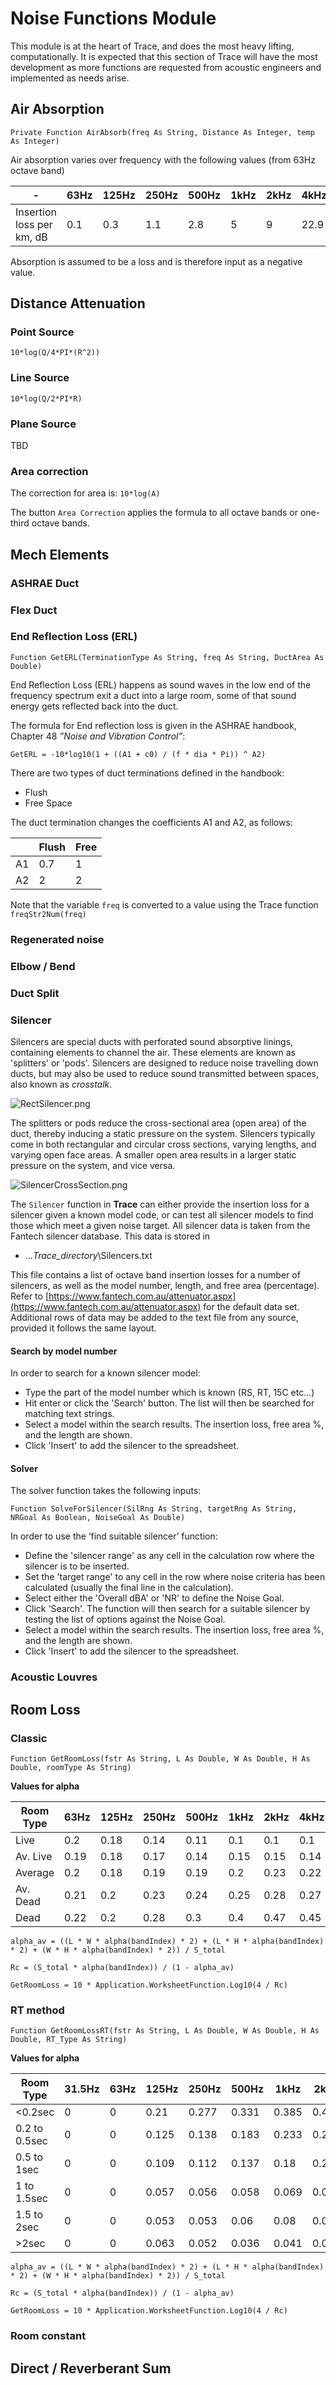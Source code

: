 # Noise Functions Module
This module is at the heart of Trace, and does the most heavy lifting, computationally. It is expected that this section of Trace will have the most development as more functions are requested from acoustic engineers and implemented as needs arise.

## Air Absorption

`Private Function AirAbsorb(freq As String, Distance As Integer, temp As Integer)`

Air absorption varies over frequency with the following values (from 63Hz octave band)

|  - | 63Hz | 125Hz | 250Hz | 500Hz | 1kHz | 2kHz | 4kHz | 8kHz |
| --- | - | - | - | - | - | - | - | - |
| Insertion loss per km, dB |0.1 | 0.3 | 1.1 | 2.8 | 5 | 9 | 22.9 | 76.6 |  

Absorption is assumed to be a loss and is therefore input as a negative value.

## Distance Attenuation
### Point Source
`10*log(Q/4*PI*(R^2))`

### Line Source
`10*log(Q/2*PI*R)`

### Plane Source
TBD

### Area correction
The correction for area is:
`10*log(A)`

The button `Area Correction` applies the formula to all octave bands or one-third octave bands.

## Mech Elements
### ASHRAE Duct
### Flex Duct
### End Reflection Loss (ERL)

`Function GetERL(TerminationType As String, freq As String, DuctArea As Double)`

End Reflection Loss (ERL) happens as sound waves in the low end of the frequency spectrum exit a duct into a large room, some of that sound energy gets reflected back into the duct.

The formula for End reflection loss is given in the ASHRAE handbook, Chapter 48 _”Noise and Vibration Control”_:

`GetERL = -10*log10(1 + ((A1 + c0) / (f * dia * Pi)) ^ A2)`

There are two types of duct terminations defined in the handbook:

- Flush
- Free Space

The duct termination changes the coefficients A1 and A2, as follows:

|   | Flush | Free |
|---|---|---|
|A1 | 0.7 | 1 |
|A2 | 2 | 2 |

Note that the variable `freq` is converted to a value using the Trace function `freqStr2Num(freq)`





### Regenerated noise
### Elbow / Bend
### Duct Split
### Silencer

Silencers are special ducts with perforated sound absorptive linings, containing elements to channel the air. These elements are known as 'splitters' or 'pods'. Silencers are designed to reduce noise travelling down ducts, but may also be used to reduce sound transmitted between spaces, also known as *crosstalk*.

![RectSilencer.png](https://github.com/Moosevellous/Trace/blob/master/img/RectSilencer.png)

The splitters or pods reduce the cross-sectional area (open area) of the duct, thereby inducing a static pressure on the system. Silencers typically come in both rectangular and circular cross sections, varying lengths, and varying open face areas. A smaller open area results in a larger static pressure on the system, and vice versa.

![SilencerCrossSection.png](https://github.com/Moosevellous/Trace/blob/master/img/SilencerCrossSection.png)

The `Silencer` function in **Trace** can either provide the insertion loss for a silencer given a known model code, or can test all silencer models to find those which meet a given noise target. All silencer data is taken from the Fantech silencer database. This data is stored in

- ...*Trace_directory*\Silencers.txt

This file contains a list of octave band insertion losses for a number of silencers, as well as the model number, length, and free area (percentage).
Refer to [https://www.fantech.com.au/attenuator.aspx](https://www.fantech.com.au/attenuator.aspx) for the default data set. Additional rows of data may be added to the text file from any source, provided it follows the same layout.

#### Search by model number

In order to search for a known silencer model:
- Type the part of the model number which is  known (RS, RT, 15C etc...)
- Hit enter or click the 'Search' button. The list will then be searched for matching text strings.
- Select a model within the search results. The insertion loss, free area %, and the length are shown.
- Click 'Insert' to add the silencer to the spreadsheet.

#### Solver

The solver function takes the following inputs:

`Function SolveForSilencer(SilRng As String, targetRng As String, NRGoal As Boolean, NoiseGoal As Double)`

In order to use the ‘find suitable silencer’ function:

- Define the 'silencer range' as any cell in the calculation row where the silencer is to be inserted.
- Set the 'target range' to any cell in the row where noise criteria has been calculated (usually the final line in the calculation).
- Select either the 'Overall dBA' or 'NR' to define the Noise Goal.
- Click 'Search'. The function will then search for a suitable silencer by testing the list of options against the Noise Goal.
- Select a model within the search results. The insertion loss, free area %, and the length are shown.
- Click 'Insert' to add the silencer to the spreadsheet.

### Acoustic Louvres
## Room Loss
### Classic
`Function GetRoomLoss(fstr As String, L As Double, W As Double, H As Double, roomType As String)`

**Values for alpha**

| Room Type | 63Hz | 125Hz | 250Hz | 500Hz | 1kHz | 2kHz | 4kHz |
|---|---|---|---|---|---|---|---|
| Live | 0.2 |  0.18 |  0.14 |  0.11 |  0.1 |  0.1 |  0.1 |  0.1 |  0.1 | 
| Av. Live   | 0.19 |  0.18 |  0.17 |  0.14 |  0.15 |  0.15 |  0.14 |  0.13 |  0.12 | 
| Average | 0.2 |  0.18 |  0.19 |  0.19 |  0.2 |  0.23 |  0.22 |  0.21 |  0.2 | 
| Av. Dead | 0.21 |  0.2 |  0.23 |  0.24 |  0.25 |  0.28 |  0.27 |  0.26 |  0.25 | 
| Dead | 0.22 |  0.2 |  0.28 |  0.3 |  0.4 |  0.47 |  0.45 |  0.44 |  0.45 | 

`alpha_av = ((L * W * alpha(bandIndex) * 2) + (L * H * alpha(bandIndex) * 2) + (W * H * alpha(bandIndex) * 2)) / S_total`

`Rc = (S_total * alpha(bandIndex)) / (1 - alpha_av)`

`GetRoomLoss = 10 * Application.WorksheetFunction.Log10(4 / Rc)`

### RT method

`Function GetRoomLossRT(fstr As String, L As Double, W As Double, H As Double, RT_Type As String)`

**Values for alpha**

| Room Type | 31.5Hz | 63Hz | 125Hz | 250Hz | 500Hz | 1kHz | 2kHz | 4kHz | 8Khz |
|---|---|---|---|---|---|---|---|---|---|
| <0.2sec | 0 |  0 |  0.21 |  0.277 |  0.331 |  0.385 |  0.435 |  0.446 |  0 | 
| 0.2 to 0.5sec | 0 |  0 |  0.125 |  0.138 |  0.183 |  0.233 |  0.288 |  0.296 |  0 | 
| 0.5 to 1sec | 0 |  0 |  0.109 |  0.112 |  0.137 |  0.18 |  0.214 |  0.225 |  0 | 
| 1 to 1.5sec | 0 |  0 |  0.057 |  0.056 |  0.058 |  0.069 |  0.08 |  0.082 |  0 | 
| 1.5 to 2sec | 0 |  0 |  0.053 |  0.053 |  0.06 |  0.08 |  0.095 |  0.1 |  0 | 
| >2sec | 0 |  0 |  0.063 |  0.052 |  0.036 |  0.041 |  0.035 |  0.04 |  0 | 

`alpha_av = ((L * W * alpha(bandIndex) * 2) + (L * H * alpha(bandIndex) * 2) + (W * H * alpha(bandIndex) * 2)) / S_total`

`Rc = (S_total * alpha(bandIndex)) / (1 - alpha_av)`

`GetRoomLoss = 10 * Application.WorksheetFunction.Log10(4 / Rc)`

### Room constant
## Direct / Reverberant Sum